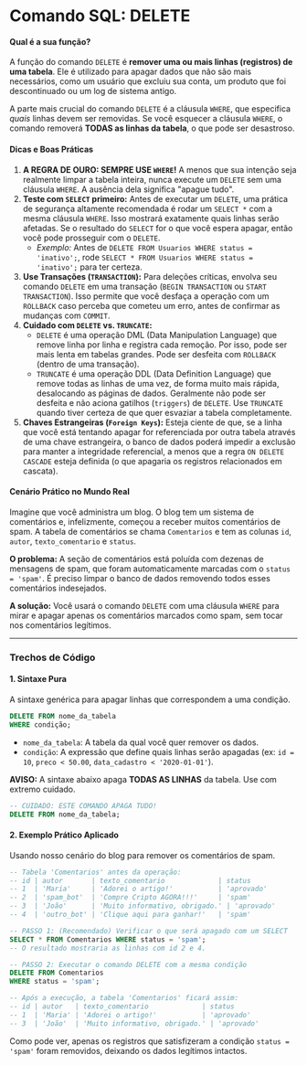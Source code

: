 # **Comando SQL: DELETE**

#### **Qual é a sua função?**

A função do comando `DELETE` é **remover uma ou mais linhas (registros) de uma tabela**. Ele é utilizado para apagar dados que não são mais necessários, como um usuário que excluiu sua conta, um produto que foi descontinuado ou um log de sistema antigo.

A parte mais crucial do comando `DELETE` é a cláusula `WHERE`, que especifica *quais* linhas devem ser removidas. Se você esquecer a cláusula `WHERE`, o comando removerá **TODAS as linhas da tabela**, o que pode ser desastroso.

#### **Dicas e Boas Práticas**

1.  **A REGRA DE OURO: SEMPRE USE `WHERE`\!** A menos que sua intenção seja realmente limpar a tabela inteira, nunca execute um `DELETE` sem uma cláusula `WHERE`. A ausência dela significa "apague tudo".
2.  **Teste com `SELECT` primeiro:** Antes de executar um `DELETE`, uma prática de segurança altamente recomendada é rodar um `SELECT *` com a mesma cláusula `WHERE`. Isso mostrará exatamente quais linhas serão afetadas. Se o resultado do `SELECT` for o que você espera apagar, então você pode prosseguir com o `DELETE`.
      * *Exemplo:* Antes de `DELETE FROM Usuarios WHERE status = 'inativo';`, rode `SELECT * FROM Usuarios WHERE status = 'inativo';` para ter certeza.
3.  **Use Transações (`TRANSACTION`):** Para deleções críticas, envolva seu comando `DELETE` em uma transação (`BEGIN TRANSACTION` ou `START TRANSACTION`). Isso permite que você desfaça a operação com um `ROLLBACK` caso perceba que cometeu um erro, antes de confirmar as mudanças com `COMMIT`.
4.  **Cuidado com `DELETE` vs. `TRUNCATE`:**
      * `DELETE` é uma operação DML (Data Manipulation Language) que remove linha por linha e registra cada remoção. Por isso, pode ser mais lenta em tabelas grandes. Pode ser desfeita com `ROLLBACK` (dentro de uma transação).
      * `TRUNCATE` é uma operação DDL (Data Definition Language) que remove todas as linhas de uma vez, de forma muito mais rápida, desalocando as páginas de dados. Geralmente não pode ser desfeita e não aciona gatilhos (`triggers`) de `DELETE`. Use `TRUNCATE` quando tiver certeza de que quer esvaziar a tabela completamente.
5.  **Chaves Estrangeiras (`Foreign Keys`):** Esteja ciente de que, se a linha que você está tentando apagar for referenciada por outra tabela através de uma chave estrangeira, o banco de dados poderá impedir a exclusão para manter a integridade referencial, a menos que a regra `ON DELETE CASCADE` esteja definida (o que apagaria os registros relacionados em cascata).

#### **Cenário Prático no Mundo Real**

Imagine que você administra um blog. O blog tem um sistema de comentários e, infelizmente, começou a receber muitos comentários de spam. A tabela de comentários se chama `Comentarios` e tem as colunas `id`, `autor`, `texto_comentario` e `status`.

**O problema:** A seção de comentários está poluída com dezenas de mensagens de spam, que foram automaticamente marcadas com o `status = 'spam'`. É preciso limpar o banco de dados removendo todos esses comentários indesejados.

**A solução:** Você usará o comando `DELETE` com uma cláusula `WHERE` para mirar e apagar apenas os comentários marcados como spam, sem tocar nos comentários legítimos.

-----

### **Trechos de Código**

#### 1\. Sintaxe Pura

A sintaxe genérica para apagar linhas que correspondem a uma condição.

```sql
DELETE FROM nome_da_tabela
WHERE condição;
```

  * `nome_da_tabela`: A tabela da qual você quer remover os dados.
  * `condição`: A expressão que define quais linhas serão apagadas (ex: `id = 10`, `preco < 50.00`, `data_cadastro < '2020-01-01'`).

**AVISO:** A sintaxe abaixo apaga **TODAS AS LINHAS** da tabela. Use com extremo cuidado.

```sql
-- CUIDADO: ESTE COMANDO APAGA TUDO!
DELETE FROM nome_da_tabela;
```

#### 2\. Exemplo Prático Aplicado

Usando nosso cenário do blog para remover os comentários de spam.

```sql
-- Tabela 'Comentarios' antes da operação:
-- id | autor       | texto_comentario             | status
-- 1  | 'Maria'     | 'Adorei o artigo!'           | 'aprovado'
-- 2  | 'spam_bot'  | 'Compre Cripto AGORA!!!'     | 'spam'
-- 3  | 'João'      | 'Muito informativo, obrigado.' | 'aprovado'
-- 4  | 'outro_bot' | 'Clique aqui para ganhar!'   | 'spam'

-- PASSO 1: (Recomendado) Verificar o que será apagado com um SELECT
SELECT * FROM Comentarios WHERE status = 'spam';
-- O resultado mostraria as linhas com id 2 e 4.

-- PASSO 2: Executar o comando DELETE com a mesma condição
DELETE FROM Comentarios
WHERE status = 'spam';

-- Após a execução, a tabela 'Comentarios' ficará assim:
-- id | autor   | texto_comentario             | status
-- 1  | 'Maria' | 'Adorei o artigo!'           | 'aprovado'
-- 3  | 'João'  | 'Muito informativo, obrigado.' | 'aprovado'
```

Como pode ver, apenas os registros que satisfizeram a condição `status = 'spam'` foram removidos, deixando os dados legítimos intactos.
